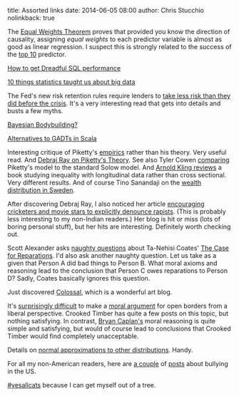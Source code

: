 title: Assorted links
date: 2014-06-05 08:00
author: Chris Stucchio
nolinkback: true





The [Equal Weights Theorem](http://www-stat.wharton.upenn.edu/~hwainer/Readings/Wainer_Estimating%20Coefficients%20in%20Linear%20Models.pdf) proves that provided you know the direction of causality, assigning *equal weights* to each predictor variable is almost as good as linear regression. I suspect this is strongly related to the success of the [top 10](http://simplystatistics.org/2014/01/04/repost-prediction-the-lasso-vs-just-using-the-top-10-predictors/) predictor.

[How to get Dreadful SQL performance](http://www.roughsea.com/vids/SQL_Best_Practices.html)

[10 things statistics taught us about big data](http://simplystatistics.org/2014/05/22/10-things-statistics-taught-us-about-big-data-analysis/)

The Fed's new risk retention rules require lenders to [take less risk than they did before the crisis](https://drive.google.com/file/d/0Bz9vO1qp2OywejlRUDNWUmExZW95WFpFczBnNlh0WW44Q0hz/edit). It's a very interesting read that gets into details and busts a few myths.

[Bayesian Bodybuilding?](http://bayesianbodybuilding.com/)

[Alternatives to GADTs in Scala](http://pchiusano.github.io/2014-05-20/scala-gadts.html)

Interesting critique of Piketty's [empirics](http://www.cato.org/blog/piketty-problems-top-1-shares-income-wealth-are-nothing-1917-28) rather than his theory. Very useful read. And [Debraj Ray on Piketty's Theory](http://debrajray.blogspot.co.uk/2014/05/nit-piketty.html). See also Tyler Cowen [comparing](http://marginalrevolution.com/marginalrevolution/2014/06/piketty-v-solow.html?utm_source=feedburner&utm_medium=feed&utm_campaign=Feed%3A+marginalrevolution%2Ffeed+%28Marginal+Revolution%29) Piketty's model to the standard Solow model. And [Arnold Kling reviews](http://www.econlib.org/library/Columns/y2014/Klinglongitude.html) a book studying inequality with longitudinal data rather than cross sectional. Very different results. And of course Tino Sanandaji on the [wealth distribution in Sweden](http://super-economy.blogspot.in/2013/04/the-upper-class-and-wealth-inequality.html).

After discovering Debraj Ray, I also noticed her article [encouraging cricketers and movie stars to explicitly denounce rapists](http://debrajray.blogspot.in/2013/08/role-models-and-sexual-violence.html). (This is probably less interesting to my non-Indian readers.) Her blog is hit or miss (lots of boring personal stuff), but her hits are interesting. Definitely worth checking out.

Scott Alexander asks [naughty questions](http://slatestarcodex.com/2014/05/26/compound-interest-is-the-least-powerful-force-in-the-universe/) about Ta-Nehisi Coates' [The Case for Reparations](http://www.theatlantic.com/features/archive/2014/05/the-case-for-reparations/361631/). I'd also ask another naughty question. Let us take as a given that Person A did bad things to Person B. What moral axioms and reasoning lead to the conclusion that Person C owes reparations to Person D? Sadly, Coates basically ignores this question.

Just discovered [Colossal](http://www.thisiscolossal.com/), which is a wonderful art blog.

It's [surprisingly difficult](http://crookedtimber.org/2014/06/02/the-ethics-of-immigration-symposium-the-argument-from-democratic-principles/) to make a [moral argument](http://crookedtimber.org/2014/06/01/the-ethics-of-immigration-symposium-on-social-membership/) for open borders from a liberal perspective. Crooked Timber has quite a few posts on this topic, but nothing satisfying. In contrast, [Bryan Caplan's](http://econlog.econlib.org/archives/2013/02/open_borders_in.html) moral reasoning is quite simple and satisfying, but would of course lead to conclusions that Crooked Timber would find completely unacceptable.

Details on [normal approximations to other distributions](http://www.johndcook.com/blog/2014/05/29/normal-approximation-details). Handy.

For all my non-American readers, here are [a couple](http://luminousalicorn.tumblr.com/post/54433820568/me-and-the-abstracted-persona-of-the-anti-ism-community) of [posts](http://luminousalicorn.tumblr.com/post/54496195336/tapaical-electric-boogalo) about bullying in the US.

[#yesallcats](https://twitter.com/search?q=%23yesallcats&src=typd) because I can get myself out of a tree.


